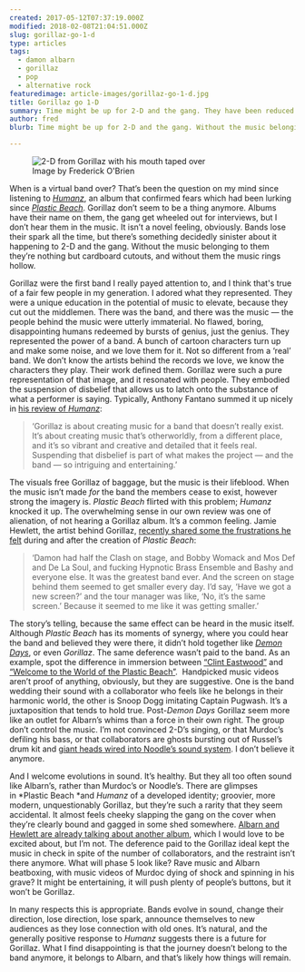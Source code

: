 ```yaml
---
created: 2017-05-12T07:37:19.000Z
modified: 2018-02-08T21:04:51.000Z
slug: gorillaz-go-1-d
type: articles
tags:
  - damon albarn
  - gorillaz
  - pop
  - alternative rock
featuredimage: article-images/gorillaz-go-1-d.jpg
title: Gorillaz go 1-D
summary: Time might be up for 2-D and the gang. They have been reduced to cardboard cutouts, and without them the Gorillaz sound rings hollow
author: fred
blurb: Time might be up for 2-D and the gang. Without the music belonging to them they’re nothing but cardboard cutouts, and without them the music rings hollow. 

---
```


<figure class="wide">
  <img src="article-images/gorillaz-go-1-d.jpg" alt="2-D from Gorillaz with his mouth taped over" />
  <figcaption>Image by Frederick O'Brien</figcaption>
</figure>

When is a virtual band over? That’s been the question on my mind since listening to [*Humanz*](/reviews/gorillaz-humanz/), an album that confirmed fears which had been lurking since [*Plastic Beach*](/reviews/gorillaz-plastic-beach/). Gorillaz don’t seem to be a thing anymore. Albums have their name on them, the gang get wheeled out for interviews, but I don’t hear them in the music. It isn’t a novel feeling, obviously. Bands lose their spark all the time, but there’s something decidedly sinister about it happening to 2-D and the gang. Without the music belonging to them they’re nothing but cardboard cutouts, and without them the music rings hollow.

Gorillaz were the first band I really payed attention to, and I think that's true of a fair few people in my generation. I adored what they represented. They were a unique education in the potential of music to elevate, because they cut out the middlemen. There was the band, and there was the music — the people behind the music were utterly immaterial. No flawed, boring, disappointing humans redeemed by bursts of genius, just the genius. They represented the power of a band. A bunch of cartoon characters turn up and make some noise, and we love them for it. Not so different from a ‘real’ band. We don’t know the artists behind the records we love, we know the characters they play. Their work defined them. Gorillaz were such a pure representation of that image, and it resonated with people. They embodied the suspension of disbelief that allows us to latch onto the substance of what a performer is saying. Typically, Anthony Fantano summed it up nicely in [his review of *Humanz*](https://www.youtube.com/watch?v=Uooqk3B0kC4):

> ‘Gorillaz is about creating music for a band that doesn’t really exist. It’s about creating music that’s otherworldly, from a different place, and it’s so vibrant and creative and detailed that it feels real. Suspending that disbelief is part of what makes the project — and the band — so intriguing and entertaining.’

The visuals free Gorillaz of baggage, but the music is their lifeblood. When the music isn’t made *for* the band the members cease to exist, however strong the imagery is. *Plastic Beach* flirted with this problem; *Humanz* knocked it up. The overwhelming sense in our own review was one of alienation, of not hearing a Gorillaz album. It’s a common feeling. Jamie Hewlett, the artist behind Gorillaz, [recently shared some the frustrations he felt](https://www.theguardian.com/music/2017/apr/30/damon-albarn-and-jamie-hewlett-we-fight-over-everything-gorillaz-humanz-interview) during and after the creation of *Plastic Beach*:

> ‘Damon had half the Clash on stage, and Bobby Womack and Mos Def and De La Soul, and fucking Hypnotic Brass Ensemble and Bashy and everyone else. It was the greatest band ever. And the screen on stage behind them seemed to get smaller every day. I’d say, ‘Have we got a new screen?’ and the tour manager was like, ‘No, it’s the same screen.’ Because it seemed to me like it was getting smaller.’

The story’s telling, because the same effect can be heard in the music itself. Although *Plastic Beach* has its moments of synergy, where you could hear the band and believed they were there, it didn’t hold together like [*Demon Days*](/reviews/gorillaz-demon-days/), or even *Gorillaz*. The same deference wasn’t paid to the band. As an example, spot the difference in immersion between [“Clint Eastwood”](https://www.youtube.com/watch?v=UclCCFNG9q4) and [“Welcome to the World of the Plastic Beach”](https://www.youtube.com/watch?v=p0OVD0_YJnU).
­
Handpicked music videos aren’t proof of anything, obviously, but they are suggestive. One is the band wedding their sound with a collaborator who feels like he belongs in their harmonic world, the other is Snoop Dogg imitating Captain Pugwash. It’s a juxtaposition that tends to hold true. Post-*Demon Days* Gorillaz seem more like an outlet for Albarn’s whims than a force in their own right. The group don’t control the music. I’m not convinced 2-D’s singing, or that Murdoc’s defiling his bass, or that collaborators are ghosts bursting out of Russel’s drum kit and [giant heads wired into Noodle’s sound system](https://www.youtube.com/watch?v=uAOR6ib95kQ). I don’t believe it anymore.

And I welcome evolutions in sound. It’s healthy. But they all too often sound like Albarn’s, rather than Murdoc’s or Noodle’s. There are glimpses in *Plastic Beach *and *Humanz* of a developed identity; groovier, more modern, unquestionably Gorillaz, but they’re such a rarity that they seem accidental. It almost feels cheeky slapping the gang on the cover when they’re clearly bound and gagged in some shed somewhere. [Albarn and Hewlett are already talking about another album](https://www.youtube.com/watch?v=GQXGGDXlE18&feature=youtu.be&t=25m40s), which I would love to be excited about, but I’m not. The deference paid to the Gorillaz ideal kept the music in check in spite of the number of collaborators, and the restraint isn’t there anymore. What will phase 5 look like? Rave music and Albarn beatboxing, with music videos of Murdoc dying of shock and spinning in his grave? It might be entertaining, it will push plenty of people’s buttons, but it won’t be Gorillaz.

In many respects this is appropriate. Bands evolve in sound, change their direction, lose direction, lose spark, announce themselves to new audiences as they lose connection with old ones. It’s natural, and the generally positive response to *Humanz* suggests there is a future for Gorillaz. What I find disappointing is that the journey doesn’t belong to the band anymore, it belongs to Albarn, and that’s likely how things will remain.
